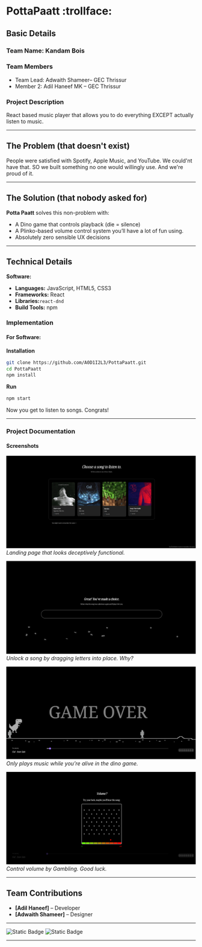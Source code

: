 
# PottaPaatt :trollface:

## Basic Details

### Team Name: **Kandam Bois**

### Team Members

* Team Lead: Adwaith Shameer– GEC Thrissur
* Member 2: Adil Haneef MK – GEC Thrissur

### Project Description

React based music player that allows you to do everything EXCEPT actually listen to music.

---

## The Problem (that doesn't exist)

People were satisfied with Spotify, Apple Music, and YouTube.
We could'nt have that. SO we built something no one would willingly use. 
And we're proud of it.

---

## The Solution (that nobody asked for)

**Potta Paatt** solves this non-problem with:

* A Dino game that controls playback (die = silence)
* A Plinko-based volume control system you’ll have a lot of fun using.
* Absolutely zero sensible UX decisions

---

## Technical Details

**Software:**

* **Languages:** JavaScript, HTML5, CSS3
* **Frameworks:** React 
* **Libraries:**`react-dnd` 
* **Build Tools:** npm


### Implementation

#### For Software:

**Installation**

```bash
git clone https://github.com/A0D1I2L3/PottaPaatt.git
cd PottaPaatt
npm install
```

**Run**
```bash
npm start
```

Now you get to listen to songs. Congrats!

---

### Project Documentation

#### Screenshots

![Home Page](image-6.png)
*Landing page that looks deceptively functional.*

![Drag game](image-3.png)
*Unlock a song by dragging letters into place. Why?*

![Dino Game](image.png)
*Only plays music while you’re alive in the dino game.*

![Plinko Volume](image-5.png)*Control volume by Gambling. Good luck.*

---


## Team Contributions

* **\[Adil Haneef]** – Developer
* **\[Adwaith Shameer]** – Designer

---


![Static Badge](https://img.shields.io/badge/TinkerHub-24?color=%23000000\&link=https%3A%2F%2Fwww.tinkerhub.org%2F)
![Static Badge](https://img.shields.io/badge/UselessProjects--25-25?link=https%3A%2F%2Fwww.tinkerhub.org%2Fevents%2FQ2Q1TQKX6Q%2FUseless%2520Projects)

---

